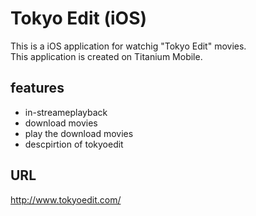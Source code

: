 Tokyo Edit (iOS)
==================
This is a iOS application for watchig "Tokyo Edit" movies.  
This application is created on Titanium Mobile.

features
---------------------------------
* in-streameplayback
* download movies
* play the download movies
* descpirtion of tokyoedit

URL
---------------------------------
<http://www.tokyoedit.com/>